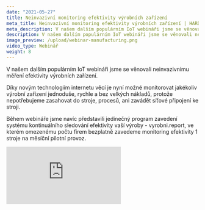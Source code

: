 ```yaml
---
date: "2021-05-27"
title: Neinvazivní monitoring efektivity výrobních zařízení
meta_title: Neinvazivní monitoring efektivity výrobních zařízení | HARDWARIO Academy
meta_description: V našem dalším populárním IoT webináři jsme se věnovali neinvazivnímu měření efektivity výrobních zařízení.
description: V našem dalším populárním IoT webináři jsme se věnovali neinvazivnímu měření efektivity výrobních zařízení.
image_preview: /upload/webinar-manufacturing.png
video_type: Webinář
weight: 8
---
```


V našem dalším populárním IoT webináři jsme se věnovali neinvazivnímu měření efektivity výrobních zařízení.

Díky novým technologiím internetu věcí je nyní možné monitorovat jakékoliv výrobní zařízení jednoduše, rychle a bez velkých nákladů, protože nepotřebujeme zasahovat do stroje, procesů, ani zavádět síťové připojení ke stroji.

Během webináře jsme navíc představili jedinečný program zavedení systému kontinuálního sledování efektivity vaší výroby - vyrobni.report, ve kterém omezenému počtu firem bezplatně zavedeme monitoring efektivity 1 stroje na měsíční pilotní provoz.

<div class = "video-container">
<iframe src="https://www.youtube.com/embed/y898_6andq0?modestbranding=1&amp;showinfo=0&amp;rel=0&amp;html5=1&amp;widgetid=2" frameborder="0" allow="accelerometer; autoplay; encrypted-media; gyroscope; picture-in-picture" allowfullscreen></iframe>
</div>